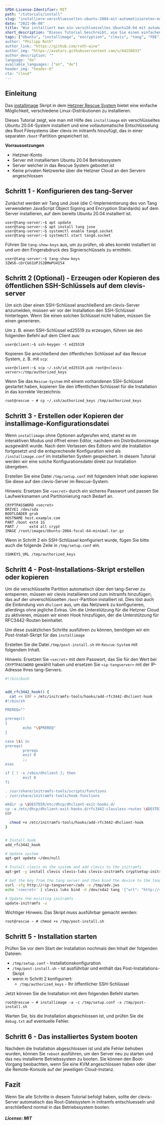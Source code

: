 ```yaml
---
SPDX-License-Identifier: MIT
path: "/tutorials/install"
slug: "installiere-verschluesseltes-ubuntu-2004-mit-automatisiereten-entsperren-via-tang-und-clevis"
date: "2021-06-08"
title: "Wie installiert man ein verschluesseltes Ubuntu20.04 mit automatisierter entsperrung via tang und clevis"
short_description: "Dieses Tutorial beschreibt, wie Sie einen einfachen Tang-Server konfigurieren und ein verschlüsseltes Ubuntu 20.04 installieren, dass dann automatisch über clevis freigeschaltet wird"
tags: ["Ubuntu", "installimage", "encryption", "clevis", "tang", "FDE", initramfs"]
author: "Philipp Roth"
author_link: "https://github.com/roth-wine"
author_img: "https://avatars.githubusercontent.com/u/64258033"
author_description: ""
language: "de"
available_languages: ["en", "de"]
header_img: "header-6"
cta: "cloud"
---
```

## Einleitung
Das [installimage](https://docs.hetzner.com/robot/dedicated-server/operating-systems/installimage) Skript in dem [Hetzner Rescue System](https://docs.hetzner.com/robot/dedicated-server/troubleshooting/hetzner-rescue-system) bietet eine einfache Möglichkeit, verschiedene Linux-Distributionen zu installieren.

Dieses Tutorial zeigt, wie man mit Hilfe des `installimage` ein verschlüsseltes Ubuntu 20.04-System installiert und eine vollautomatische Entschlüsselung des Root Filesystems über clevis im initramfs hinzufügt, das in einer separaten `/boot`-Partition gespeichert ist.

**Vorraussetzungen**

* Hetzner-Konto
* Server mit installiertem Ubuntu 20.04 Betriebssystem
* Server welcher in das Rescue System gebootet ist
* Keine privaten Netzwerke über die Hetzner Cloud an den Servern angeschlossen

## Schritt 1 - Konfigurieren des tang-Server

Zunächst werden wir Tang und José (die C-Implementierung des von Tang verwendeten JavaScript Object Signing and Encryption Standards) auf dem Server installieren, auf dem bereits Ubuntu 20.04 installiert ist.
```console
user@tang-server:~$ apt update
user@tang-server:~$ apt install tang jose
user@tang-server:~$ systemctl enable tangd.socket
user@tang-server:~$ systemctl start tangd.socket
```

Führen Sie `tang-show-keys` aus, um zu prüfen, ob alles korrekt installiert ist und um den Fingerabdruck des Signierschlüssels zu ermitteln.
```console
user@tang-server:~$ tang-show-keys 
3ZWS6-cDrCG61UPJS2BMmPU4I54
```

## Schritt 2 (Optional) - Erzeugen oder Kopieren des öffentlichen SSH-Schlüssels auf dem clevis-server

Um sich über einen SSH-Schlüssel anschließend am clevis-Server anzumelden, müssen wir vor der Installation den SSH-Schlüssel hinterlegen. Wenn Sie einen solchen Schlüssel nicht haben, müssen Sie einen generieren.

Um z. B. einen SSH-Schlüssel ed25519 zu erzeugen, führen sie den folgenden Befehl auf dem Client aus:

```console
user@client:~$ ssh-keygen -t ed25519
```

Kopieren Sie anschließend den öffentlichen Schlüssel auf das Rescue System, z. B. mit `scp`:

```console
user@client:~$ scp ~/.ssh/id_ed25519.pub root@<clevis-server>:/tmp/authorized_keys
```

Wenn Sie das `Rescue-System` mit einem vorhandenen SSH-Schlüssel gestartet haben, kopieren Sie den öffentlichen Schlüssel für die Installation in das korrekte Verzeichnis:
```console
root@rescue ~ # cp ~/.ssh/authorized_keys /tmp/authorized_keys
```


## Schritt 3 - Erstellen oder Kopieren der installimage-Konfigurationsdatei

Wenn `installimage` ohne Optionen aufgerufen wird, startet es im interaktiven Modus und öffnet einen Editor, nachdem ein Distributionsimage ausgewählt wurde. Nach dem Verlassen des Editors wird die Installation fortgesetzt und die entsprechende Konfiguration wird als `/installimage.conf` im installierten System gespeichert. In diesem Tutorial werden wir eine solche Konfigurationsdatei direkt zur Installation übergeben.

Erstellen Sie eine Datei `/tmp/setup.conf` mit folgendem Inhalt oder kopieren Sie diese auf den clevis-Server im Rescue-System.

Hinweis: Ersetzen Sie `<secret>` durch ein sicheres Passwort und passen Sie Laufwerksnamen und Partitionierung nach Bedarf an.

```console
CRYPTPASSWORD <secret>
DRIVE1 /dev/sda
BOOTLOADER grub
HOSTNAME host.example.com
PART /boot ext4 1G
PART /     ext4 all crypt
IMAGE /root/images/Ubuntu-2004-focal-64-minimal.tar.gz
```

Wenn in Schritt 2 ein SSH-Schlüssel konfiguriert wurde, fügen Sie bitte auch die folgende Zeile in `/tmp/setup.conf` ein.
```console
SSHKEYS_URL /tmp/authorized_keys
```

## Schritt 4 - Post-Installations-Skript erstellen oder kopieren

Um die verschlüsselte Partition automatisch über den tang-Server zu entsperren, müssen wir clevis installieren und zum initramfs hinzufügen, das auf der unverschlüsselten `/boot`-Partition installiert ist. Dies löst auch die Einbindung von `dhclient` aus, um das Netzwerk zu konfigurieren, allerdings ohne jegliche Extras. Um die Unterstützung für die Hetzner Cloud zu aktivieren, müssen wir einen Hook hinzufügen, der die Unterstützung für RFC3442-Routen beinhaltet.

Um diese zusätzlichen Schritte ausführen zu können, benötigen wir ein Post-Install-Skript für das `installimage`

Erstellen Sie die Datei `/tmp/post-install.sh` im `Rescue-System` mit folgendem Inhalt.

Hinweis: Ersetzen Sie `<secret>` mit dem Passwort, das Sie für den Wert bei `CRYPTPASSWORD` gewählt haben und ersetzen Sie `<ip-tangserver>` mit der IP-Adresse Ihres tang-Servers.

```bash
#!/bin/bash


add_rfc3442_hook() {
  cat << EOF > /etc/initramfs-tools/hooks/add-rfc3442-dhclient-hook
#!/bin/sh

PREREQ=""

prereqs()
{
        echo "\$PREREQ"
}

case \$1 in
prereqs)
        prereqs
        exit 0
        ;;
esac

if [ ! -x /sbin/dhclient ]; then
        exit 0
fi

. /usr/share/initramfs-tools/scripts/functions
. /usr/share/initramfs-tools/hook-functions

mkdir -p \$DESTDIR/etc/dhcp/dhclient-exit-hooks.d/
cp -a /etc/dhcp/dhclient-exit-hooks.d/rfc3442-classless-routes \$DESTDIR/etc/dhcp/dhclient-exit-hooks.d/
EOF

  chmod +x /etc/initramfs-tools/hooks/add-rfc3442-dhclient-hook
}


# Install hook
add_rfc3442_hook

# Update system
apt-get update >/dev/null

# Install clevis on the system and add clevis to the initramfs
apt-get -y install clevis clevis-luks clevis-initramfs cryptsetup-initramfs

# Get the key from the tang server and then bind the device to the tang server
curl -sfg http://<ip-tangserver>/adv -o /tmp/adv.jws
echo '<secret>' | clevis luks bind -d /dev/sda2 tang '{"url": "http://<ip-tangserver>" , "adv": "/tmp/adv.jws" }'

# Update the existing initramfs
update-initramfs -u
```

Wichtiger Hinweis: Das Skript muss ausführbar gemacht werden:

```console
root@rescue ~ # chmod +x /tmp/post-install.sh
```

## Schritt 5 - Installation starten

Prüfen Sie vor dem Start der Installation nochmals den Inhalt der folgenden Dateien:

* `/tmp/setup.conf` - Installationskonfiguration
* `/tmp/post-install.sh` - ist ausführbar und enthält das Post-Installations-Skript
* wenn in Schritt 2 konfiguriert:
    * `/tmp/authorized_keys` - Ihr öffentlicher SSH-Schlüssel

Jetzt können Sie die Installation mit dem folgenden Befehl starten:

```console
root@rescue ~ # installimage -a -c /tmp/setup.conf -x /tmp/post-install.sh
```
Warten Sie, bis die Installation abgeschlossen ist, und prüfen Sie die `debug.txt` auf eventuelle Fehler.

## Schritt 6 - Das installiertes System booten

Nachdem die Installation abgeschlossen ist und alle Fehler behoben wurden, können Sie `reboot` ausführen, um den Server neu zu starten und das neu installierte Betriebssystem zu booten. Sie können den Boot-Vorgang beobachten, wenn Sie eine KVM angeschlossen haben oder über die Remote-Konsole auf der jeweiligen Cloud-Instanz.

## Fazit

Wenn Sie alle Schritte in diesem Tutorial befolgt haben, sollte der clevis-Server automatisch das Root-Dateisystem in initramfs entschluesseln und anschließend normal in das Betriebssystem booten.  

##### License: MIT

<!--

Contributor's Certificate of Origin

By making a contribution to this project, I certify that:

(a) The contribution was created in whole or in part by me and I have
    the right to submit it under the license indicated in the file; or

(b) The contribution is based upon previous work that, to the best of my
    knowledge, is covered under an appropriate license and I have the
    right under that license to submit that work with modifications,
    whether created in whole or in part by me, under the same license
    (unless I am permitted to submit under a different license), as
    indicated in the file; or

(c) The contribution was provided directly to me by some other person
    who certified (a), (b) or (c) and I have not modified it.

(d) I understand and agree that this project and the contribution are
    public and that a record of the contribution (including all personal
    information I submit with it, including my sign-off) is maintained
    indefinitely and may be redistributed consistent with this project
    or the license(s) involved.

Signed-off-by: Philipp Roth, philipp.roth@hetzner.com

-->

 
